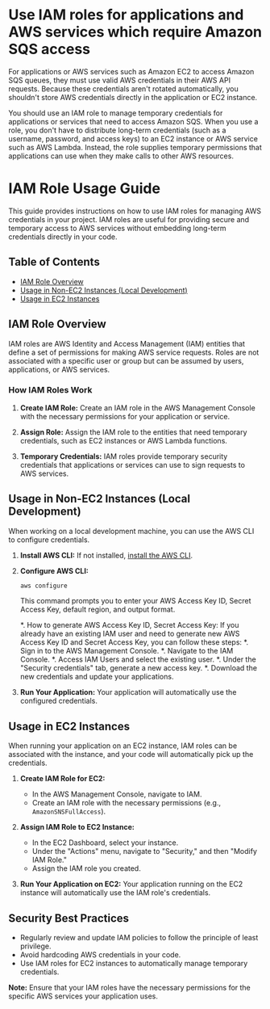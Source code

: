 # Use IAM roles for applications and AWS services which require Amazon SQS access

For applications or AWS services such as Amazon EC2 to access Amazon SQS queues, they must use valid AWS credentials in their AWS API requests. Because these credentials aren't rotated automatically, you shouldn't store AWS credentials directly in the application or EC2 instance.

You should use an IAM role to manage temporary credentials for applications or services that need to access Amazon SQS. When you use a role, you don't have to distribute long-term credentials (such as a username, password, and access keys) to an EC2 instance or AWS service such as AWS Lambda. Instead, the role supplies temporary permissions that applications can use when they make calls to other AWS resources.

# IAM Role Usage Guide

This guide provides instructions on how to use IAM roles for managing AWS credentials in your project. IAM roles are useful for providing secure and temporary access to AWS services without embedding long-term credentials directly in your code.

## Table of Contents
- [IAM Role Overview](#iam-role-overview)
- [Usage in Non-EC2 Instances (Local Development)](#usage-in-non-ec2-instances-local-development)
- [Usage in EC2 Instances](#usage-in-ec2-instances)

## IAM Role Overview

IAM roles are AWS Identity and Access Management (IAM) entities that define a set of permissions for making AWS service requests. Roles are not associated with a specific user or group but can be assumed by users, applications, or AWS services.

### How IAM Roles Work
1. **Create IAM Role:** Create an IAM role in the AWS Management Console with the necessary permissions for your application or service.

2. **Assign Role:** Assign the IAM role to the entities that need temporary credentials, such as EC2 instances or AWS Lambda functions.

3. **Temporary Credentials:** IAM roles provide temporary security credentials that applications or services can use to sign requests to AWS services.

## Usage in Non-EC2 Instances (Local Development)

When working on a local development machine, you can use the AWS CLI to configure credentials.

1. **Install AWS CLI:** If not installed, [install the AWS CLI](https://aws.amazon.com/cli/).

2. **Configure AWS CLI:**
   ```bash
   aws configure
   ```
   This command prompts you to enter your AWS Access Key ID, Secret Access Key, default region, and output format.

   *. How to generate AWS Access Key ID, Secret Access Key:
   If you already have an existing IAM user and need to generate new AWS Access Key ID and Secret Access Key, you can follow these steps:
		*. Sign in to the AWS Management Console.
		*. Navigate to the IAM Console.
		*. Access IAM Users and select the existing user.
		*. Under the "Security credentials" tab, generate a new access key.
		*. Download the new credentials and update your applications.

3. **Run Your Application:** Your application will automatically use the configured credentials.

## Usage in EC2 Instances

When running your application on an EC2 instance, IAM roles can be associated with the instance, and your code will automatically pick up the credentials.

1. **Create IAM Role for EC2:**
   - In the AWS Management Console, navigate to IAM.
   - Create an IAM role with the necessary permissions (e.g., `AmazonSNSFullAccess`).

2. **Assign IAM Role to EC2 Instance:**
   - In the EC2 Dashboard, select your instance.
   - Under the "Actions" menu, navigate to "Security," and then "Modify IAM Role."
   - Assign the IAM role you created.

3. **Run Your Application on EC2:** Your application running on the EC2 instance will automatically use the IAM role's credentials.

## Security Best Practices

- Regularly review and update IAM policies to follow the principle of least privilege.
- Avoid hardcoding AWS credentials in your code.
- Use IAM roles for EC2 instances to automatically manage temporary credentials.

**Note:** Ensure that your IAM roles have the necessary permissions for the specific AWS services your application uses.
